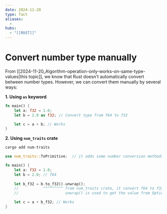 ```yaml
---
date: 2024-11-20
type: fact
aliases:
  -
hubs:
  - "[[RUST]]"
---
```


# Convert number type manually

From [[2024-11-20_Algorithm-operation-only-works-on-same-type-values|this topic]], we know that Rust doesn't automatically convert between number types. However, we can convert them manually by several ways:

**1. Using `as` keyword**

```rust
fn main() {
    let a: f32 = 1.0;
    let b = 2.0 as f32; // Convert type from f64 to f32

    let c = a + b; // Works
}
```

**2. Using `num_traits` crate**

```bash
cargo add num-traits
```

```rust
use num_traits::ToPrimitive;  // it adds some number conversion methods to all number types values

fn main() {
    let a: f32 = 1.0;
    let b = 2.0; // f64
    
    let b_f32 = b.to_f32().unwrap();
    //           ^^^^^^^^^ from num_traits crate, it convert f64 to f32 but return Option<f32>
    //                     unwrap() is used to get the value from Option

    let c = a + b_f32; // Works
}
```
